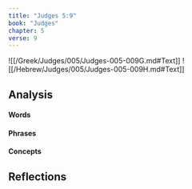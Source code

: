 ```yaml
---
title: "Judges 5:9"
book: "Judges"
chapter: 5
verse: 9
---
```

![[/Greek/Judges/005/Judges-005-009G.md#Text]]
![[/Hebrew/Judges/005/Judges-005-009H.md#Text]]

## Analysis

#### Words

#### Phrases

#### Concepts

## Reflections
